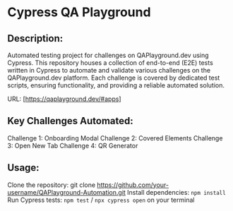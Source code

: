 # Cypress QA Playground

## Description:
Automated testing project for challenges on QAPlayground.dev using Cypress. This repository houses a collection of end-to-end (E2E) tests written in Cypress to automate and validate various challenges on the QAPlayground.dev platform. Each challenge is covered by dedicated test scripts, ensuring functionality, and providing a reliable automated solution.

URL: [https://qaplayground.dev/#apps]

## Key Challenges Automated:

Challenge 1: Onboarding Modal
Challenge 2: Covered Elements
Challenge 3: Open New Tab
Challenge 4: QR Generator

## Usage:

Clone the repository: git clone https://github.com/your-username/QAPlayground-Automation.git
Install dependencies: `npm install`
Run Cypress tests: `npm test` / `npx cypress open` on your terminal
